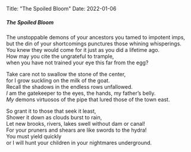 Title: "The Spoiled Bloom"
Date: 2022-01-06

##### The Spoiled Bloom

The unstoppable demons of your ancestors you tamed to impotent imps,  
but the din of your shortcomings punctures those whining whisperings.  
You knew they would come for it just as you did a lifetime ago.  
How may you cite the ungrateful to trample,  
when you have not trained your eye this far from the egg?  
  
Take care not to swallow the stone of the center,  
for I grow suckling on the milk of the goat.  
Recall the shadows in the endless rows unfallowed.  
*I* am the gatekeeper to the eyes, the hands, my father’s belly.  
*My* demons virtuosos of the pipe that lured those of the town east.  
  
So grant it to those that seek it least,  
Shower it down as clouds burst to rain,  
Let new brooks, rivers, lakes swell without dam or canal!  
For your pruners and shears are like swords to the hydra!  
You must yield quickly  
or I will hunt your children in your nightmares underground.  
